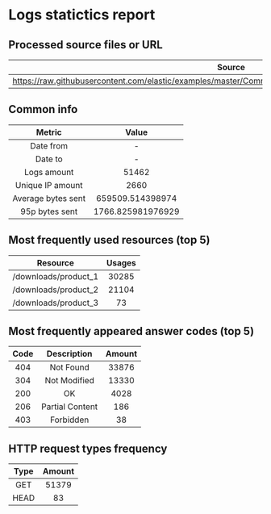 # Logs statictics report 
## Processed source files or URL
|Source|
|:---------:|
|https://raw.githubusercontent.com/elastic/examples/master/Common%20Data%20Formats/nginx_logs/nginx_logs|
## Common info
|Metric|Value|
|:---------:|:---------:|
|Date from|-|
|Date to|-|
|Logs amount|51462|
|Unique IP amount|2660|
|Average bytes sent|659509.514398974|
|95p bytes sent|1766.825981976929|
## Most frequently used resources (top 5)
|Resource|Usages|
|:---------:|:---------:|
|/downloads/product_1|30285|
|/downloads/product_2|21104|
|/downloads/product_3|73|
## Most frequently appeared answer codes (top 5)
|Code|Description|Amount|
|:---------:|:---------:|:---------:|
|404|Not Found|33876|
|304|Not Modified|13330|
|200|OK|4028|
|206|Partial Content|186|
|403|Forbidden|38|
## HTTP request types frequency
|Type|Amount|
|:---------:|:---------:|
|GET|51379|
|HEAD|83|
